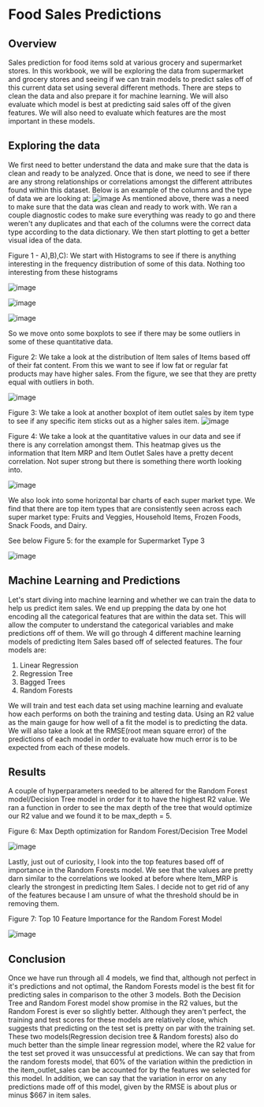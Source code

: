 # Food Sales Predictions
## Overview
Sales prediction for food items sold at various grocery and supermarket stores. 
In this workbook, we will be exploring the data from supermarket and grocery stores and seeing if we can train models to predict sales off of this current data set using several different methods. There are steps to clean the data and also prepare it for machine learning. We will also evaluate which model is best at predicting said sales off of the given features. We will also need to evaluate which features are the most important in these models. 

## Exploring the data
We first need to better understand the data and make sure that the data is clean and ready to be analyzed. Once that is done, we need to see if there are 
any strong relationships or correlations amongst the different attributes found within this dataset. 
Below is an example of the columns and the type of data we are looking at:
![image](https://user-images.githubusercontent.com/89652123/136720728-5fded79e-7588-417e-a575-f4228af265dc.png)
As mentioned above, there was a need to make sure that the data was clean and ready to work with. 
We ran a couple diagnostic codes to make sure everything was ready to go and there weren't any duplicates and that each of the columns were the correct data type
according to the data dictionary. 
We then start plotting to get a better visual idea of the data.

Figure 1 - A),B),C): We start with Histograms to see if there is anything interesting in the frequency distribution of some of this data. 
Nothing too interesting from these histograms

![image](https://user-images.githubusercontent.com/89652123/136722025-617a0870-2995-4831-82e1-eb79c56b192e.png)

![image](https://user-images.githubusercontent.com/89652123/136722064-7ba705ed-1572-4ef9-b14d-e0e56cf595ff.png)

![image](https://user-images.githubusercontent.com/89652123/136722087-ffca4a85-2ca0-4b32-b90e-46cc16ad4bbe.png)

So we move onto some boxplots to see if there may be some outliers in some of these quantitative data.

Figure 2: We take a look at the distribution of Item sales of Items based off of their fat content. From this we want to see if 
low fat or regular fat products may have higher sales. From the figure, we see that they are pretty equal with outliers in both. 

![image](https://user-images.githubusercontent.com/89652123/136721006-3582bdba-c195-458c-9118-44d704bdc787.png)

Figure 3: We take a look at another boxplot of item outlet sales by item type to see if any specific item sticks out as a higher sales item. 
![image](https://user-images.githubusercontent.com/89652123/136721068-abd10c2d-8a4f-4fd7-88bd-b265aec4d10b.png)


Figure 4: We take a look at the quantitative values in our data and see if there is any correlation amongst them. 
This heatmap gives us the information that Item MRP and Item Outlet Sales have a pretty decent correlation. Not super strong but 
there is something there worth looking into. 

![image](https://user-images.githubusercontent.com/89652123/136721167-8e1ea61f-7eb7-4abc-85f9-66b79d8f9cf4.png)

We also look into some horizontal bar charts of each super market type. We find that there are top item types that are consistently seen
across each super market type: Fruits and Veggies, Household Items, Frozen Foods, Snack Foods, and Dairy. 

See below Figure 5: for the example for Supermarket Type 3

![image](https://user-images.githubusercontent.com/89652123/136721315-64e6338a-f12a-4d6a-8b29-8c57966997e3.png)


## Machine Learning and Predictions
Let's start diving into machine learning and whether we can train the data to help us predict item sales. 
We end up prepping the data by one hot encoding all the categorical features that are within the data set. This will allow the computer to understand the categorical 
variables and make predictions off of them. 
We will go through 4 different machine learning models of predicting Item Sales based off of selected features. 
The four models are: 
1) Linear Regression
2) Regression Tree
3) Bagged Trees
4) Random Forests

We will train and test each data set using machine learning and evaluate how each performs on both the training and testing data. 
Using an R2 value as the main gauge for how well of a fit the model is to predicting the data. 
We will also take a look at the RMSE(root mean square error) of the predictions of each model in order to evaluate how much 
error is to be expected from each of these models.  

## Results 

A couple of hyperparameters needed to be altered for the Random Forest model/Decision Tree model in order for it to have the highest R2 value. 
We ran a function in order to see the max depth of the tree that would optimize our R2 value and we found it to be max_depth = 5. 

Figure 6: Max Depth optimization for Random Forest/Decision Tree Model 

![image](https://user-images.githubusercontent.com/89652123/136722850-51052382-c9e4-4872-828d-10008a611b77.png)

Lastly, just out of curiosity, I look into the top features based off of importance in the Random Forests model. 
We see that the values are pretty darn similar to the correlations we looked at before where Item_MRP is clearly the strongest
in predicting Item Sales. I decide not to get rid of any of the features because I am unsure of what the threshold should be in removing them. 

Figure 7: Top 10 Feature Importance for the Random Forest Model

![image](https://user-images.githubusercontent.com/89652123/136722967-275032f4-70e4-4482-bebb-8eb9eca51c69.png)


## Conclusion

Once we have run through all 4 models, we find that, although not perfect in it's predictions and not optimal, the Random Forests model is the best 
fit for predicting sales in comparison to the other 3 models. Both the Decision Tree and Random Forest model show promise in the R2 values, but the Random Forest is 
ever so slightly better. Although they aren't perfect, the training and test scores for these models are relatively close, which suggests that predicting on the
test set is pretty on par with the training set. These two models(Regression decision tree & Random forests) also do much better than the simple linear regression model, 
where the R2 value for the test set proved it was unsuccessful at predictions. We can say that from the random forests model, that 60% of the variation within
the prediction in the item_outlet_sales can be accounted for by the features we selected for this model.
In addition, we can say that the variation in error on any predictions made off of this model, given by the RMSE is about plus or minus $667 in item sales. 



